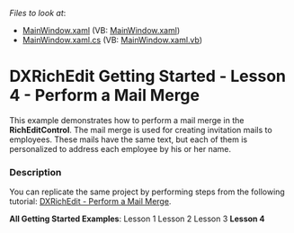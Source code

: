 <!-- default file list -->
*Files to look at*:

* [MainWindow.xaml](./CS/WpfApplication1/MainWindow.xaml) (VB: [MainWindow.xaml](./VB/WpfApplication1/MainWindow.xaml))
* [MainWindow.xaml.cs](./CS/WpfApplication1/MainWindow.xaml.cs) (VB: [MainWindow.xaml.vb](./VB/WpfApplication1/MainWindow.xaml.vb))
<!-- default file list end -->
# DXRichEdit Getting Started - Lesson 4 - Perform a Mail Merge


<p>This example demonstrates how to perform a mail merge in the <strong>RichEditControl</strong>. The mail merge is used for creating invitation mails to employees. These mails have the same text, but each of them is personalized to address each employee by his or her name.</p>


<h3>Description</h3>

<p>You can replicate the same project by performing steps from the following tutorial: <a href="http://help.devexpress.com/#WPF/CustomDocument8856">DXRichEdit - Perform a Mail Merge</a>.</p><p><strong>All Getting Started Examples</strong>: <a data-ticket="E2586">Lesson 1</a> <a data-ticket="E2587">Lesson 2</a> <a data-ticket="E2588">Lesson 3</a> <strong>Lesson 4</strong></p>

<br/>


